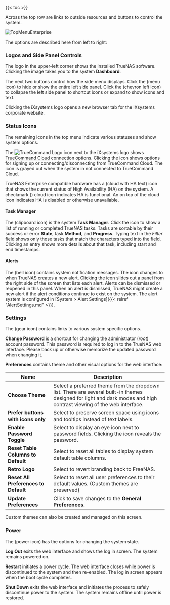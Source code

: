 ---
---

{{< toc >}}

Across the top row are links to outside resources and buttons to control the system.

![TopMenuEnterprise](/images/CORE/12.0/TopMenuEnterprise.png)

The options are described here from left to right:

### Logos and Side Panel Controls

The logo in the upper-left corner shows the installed TrueNAS software.
Clicking the image takes you to the system **Dashboard**.

The next two buttons control how the side menu displays.
Click the <span class="iconify" data-icon="ic:round-menu"></span> (menu icon) to hide or show the entire left side panel.
Click the <span class="iconify" data-icon="ic:baseline-chevron-left"></span> (chevron left icon) to collapse the left side panel to shortcut icons or expand to show icons and text.

Clicking the iXsystems logo opens a new browser tab for the iXsystems corporate website.

### Status Icons

The remaining icons in the top menu indicate various statuses and show system options.

The ![TrueCommand Logo](/favicon/tc-favicon-black-32x32.png) icon next to the iXsystems logo shows [TrueCommand Cloud](https://www.truenas.com/truecommand/) connection options.
Clicking the icon shows options for signing up or connecting/disconnecting from TrueCommand Cloud.
The icon is grayed out when the system in not connected to TrueCommand Cloud.

TrueNAS Enterprise compatible hardware has a <span class="iconify" data-icon="ic:baseline-cloud"></span> (cloud with HA text) icon that shows the current status of High Availability (HA) on the system.
A checkmark (<span class="iconify" data-icon="ic:sharp-cloud-done"></span>) cloud icon indicates HA is functional.
An <span class="iconify" data-icon="bi:x"></span> on top of the cloud icon indicates HA is disabled or otherwise unavailable.

#### Task Manager

The <span class="iconify" data-icon="ic:baseline-assignment"></span> (clipboard icon) is the system **Task Manager**.
Click the icon to show a list of running or completed TrueNAS tasks.
Tasks are sortable by their success or error **State**, task **Method**, and **Progress**.
Typing text in the <span class="iconify" data-icon="fa:search"></span> *Filter* field shows only those tasks that match the characters typed into the field.
Clicking an entry shows more details about that task, including start and end timestamps.

#### Alerts

The <span class="iconify" data-icon="clarity:bell-solid"></span> (bell icon) contains system notification messages.
The icon changes to <span class="iconify" data-icon="clarity:bell-solid-badged"></span> when TrueNAS creates a new alert.
Clicking the icon slides out a panel from the right side of the screen that lists each alert.
Alerts can be dismissed or reopened in this panel.
When an alert is dismissed, TrueNAS might create a new alert if the alert conditions continue to exist on the system.
The alert system is configured in [System > Alert Settings]({{< relref "AlertSettings.md" >}}).

### Settings

The <span class="iconify" data-icon="fa6-solid:gear"></span> (gear icon) contains links to various system specific options.

<span class="iconify" data-icon="ic:baseline-dialpad"></span> **Change Password** is a shortcut for changing the administrator (*root*) account password.
This password is required to log in to the TrueNAS web interface.
Please back up or otherwise memorize the updated password when changing it.

<span class="iconify" data-icon="ic:outline-settings-applications"></span> **Preferences** contains theme and other visual options for the web interface:

| Name | Description |
|--------|-------------|
| **Choose Theme** | Select a preferred theme from the dropdown list. There are several built-in themes designed for light and dark modes and high contrast viewing of the web interface. |
| **Prefer buttons with icons only** | Select to preserve screen space using icons and tooltips instead of text labels. |
| **Enable Password Toggle** | Select to display an eye icon next to password fields. Clicking the icon reveals the password. |
| **Reset Table Columns to Default** | Select to reset all tables to display system default table columns. |
| **Retro Logo** | Select to revert branding back to FreeNAS. |
| **Reset All Preferences to Default** | Select to reset all user preferences to their default values. (Custom themes are preserved) |
| **Update Preferences** | Click to save changes to the **General Preferences**. |

Custom themes can also be created and managed on this screen.

### Power

The <span class="iconify" data-icon="clarity:bell-solid"></span> (power icon) has the options for changing the system state.

<span class="iconify" data-icon="ic:round-exit-to-app"></span> **Log Out** exits the web interface and shows the log in screen.
The system remains powered on.

<span class="iconify" data-icon="ic:baseline-replay"></span> **Restart** initiates a power cycle.
The web interface closes while power is discontinued to the system and then re-enabled.
The log in screen appears when the boot cycle completes.

<span class="iconify" data-icon="ic:baseline-power-settings-new"></span> **Shut Down** exits the web interface and initiates the process to safely discontinue power to the system.
The system remains offline until power is restored.
